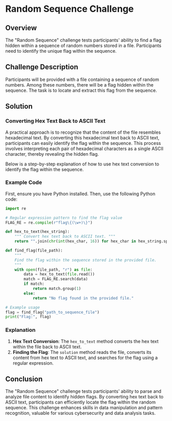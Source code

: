 # Random Sequence Challenge

## Overview

The "Random Sequence" challenge tests participants' ability to find a flag hidden within a sequence of random numbers stored in a file. Participants need to identify the unique flag within the sequence.

## Challenge Description

Participants will be provided with a file containing a sequence of random numbers. Among these numbers, there will be a flag hidden within the sequence. The task is to locate and extract this flag from the sequence.

## Solution

### Converting Hex Text Back to ASCII Text

A practical approach is to recognize that the content of the file resembles hexadecimal text. By converting this hexadecimal text back to ASCII text, participants can easily identify the flag within the sequence. This process involves interpreting each pair of hexadecimal characters as a single ASCII character, thereby revealing the hidden flag.

Below is a step-by-step explanation of how to use hex text conversion to identify the flag within the sequence.

### Example Code

First, ensure you have Python installed. Then, use the following Python code:

```py
import re

# Regular expression pattern to find the flag value
FLAG_RE = re.compile(r"flag\{(\w+)\}")

def hex_to_text(hex_string):
    """ Convert hex text back to ASCII text. """
    return "".join(chr(int(hex_char, 16)) for hex_char in hex_string.split(" "))

def find_flag(file_path):
    """
    Find the flag within the sequence stored in the provided file.
    """
    with open(file_path, "r") as file:
        data = hex_to_text(file.read())
        match = FLAG_RE.search(data)
        if match:
            return match.group(1)
        else:
            return "No flag found in the provided file."

# Example usage
flag = find_flag("path_to_sequence_file")
print("Flag:", flag)
```

### Explanation

1. **Hex Text Conversion**: The `hex_to_text` method converts the hex text within the file back to ASCII text.
2. **Finding the Flag**: The `solution` method reads the file, converts its content from hex text to ASCII text, and searches for the flag using a regular expression.

## Conclusion

The "Random Sequence" challenge tests participants' ability to parse and analyze file content to identify hidden flags. By converting hex text back to ASCII text, participants can efficiently locate the flag within the random sequence. This challenge enhances skills in data manipulation and pattern recognition, valuable for various cybersecurity and data analysis tasks.